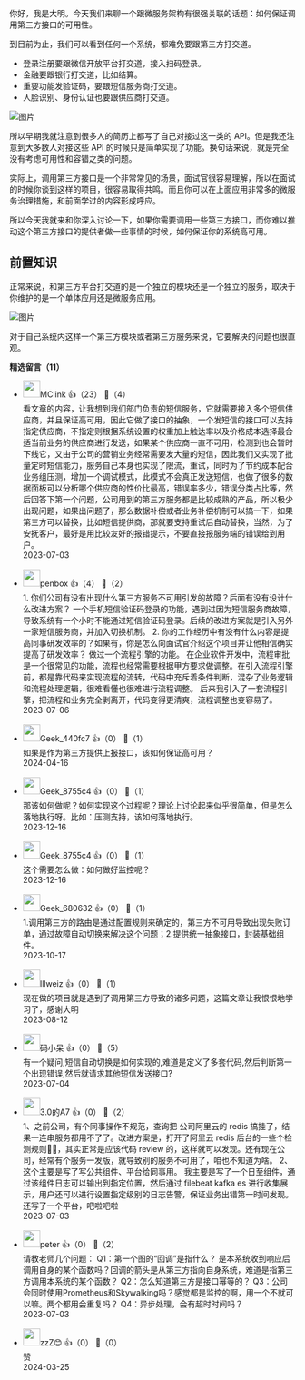你好，我是大明。今天我们来聊一个跟微服务架构有很强关联的话题：如何保证调用第三方接口的可用性。

到目前为止，我们可以看到任何一个系统，都难免要跟第三方打交道。

- 登录注册要跟微信开放平台打交道，接入扫码登录。
- 金融要跟银行打交道，比如结算。
- 重要功能发验证码，要跟短信服务商打交道。
- 人脸识别、身份认证也要跟供应商打交道。

![图片](https://static001.geekbang.org/resource/image/12/26/12a67b35cee3d228ecaf265c87d95426.png?wh=1920x787)

所以早期我就注意到很多人的简历上都写了自己对接过这一类的 API。但是我还注意到大多数人对接这些 API 的时候只是简单实现了功能。换句话来说，就是完全没有考虑可用性和容错之类的问题。

实际上，调用第三方接口是一个非常常见的场景，面试官很容易理解，所以在面试的时候你谈到这样的项目，很容易取得共鸣。而且你可以在上面应用非常多的微服务治理措施，和前面学过的内容形成呼应。

所以今天我就来和你深入讨论一下，如果你需要调用一些第三方接口，而你难以推动这个第三方接口的提供者做一些事情的时候，如何保证你的系统高可用。

## 前置知识

正常来说，和第三方平台打交道的是一个独立的模块还是一个独立的服务，取决于你维护的是一个单体应用还是微服务应用。

![图片](https://static001.geekbang.org/resource/image/2d/b6/2d7c8fff9339e24709079caac6d824b6.png?wh=1920x1038)

对于自己系统内这样一个第三方模块或者第三方服务来说，它要解决的问题也很直观。
<div><strong>精选留言（11）</strong></div><ul>
<li><img src="https://static001.geekbang.org/account/avatar/00/15/e8/55/63189817.jpg" width="30px"><span>MClink</span> 👍（23） 💬（4）<div>看文章的内容，让我想到我们部门负责的短信服务，它就需要接入多个短信供应商，并且保证高可用，因此它做了接口的抽象，一个发短信的接口可以支持指定供应商，不指定则根据系统设置的权重加上触达率以及价格成本选择最合适当前业务的供应商进行发送，如果某个供应商一直不可用，检测到也会暂时下线它，又由于公司的营销业务经常需要发大量的短信，因此我们又实现了批量定时短信能力，服务自己本身也实现了限流，重试，同时为了节约成本配合业务组压测，增加一个调试模式，此模式不会真正发送短信，也做了很多的数据面板可以分析哪个供应商的性价比最高，错误率多少，错误分类占比等，然后回答下第一个问题，公司用到的第三方服务都是比较成熟的产品，所以极少出现问题，如果出问题了，那么数据补偿或者业务补偿机制可以搞一下，如果第三方可以替换，比如短信提供商，那就要支持重试后自动替换，当然，为了安抚客户，最好是用比较友好的报错提示，不要直接报服务端的错误给到用户。</div>2023-07-03</li><br/><li><img src="https://static001.geekbang.org/account/avatar/00/10/11/0a/59639f1f.jpg" width="30px"><span>penbox</span> 👍（4） 💬（2）<div>1. 你们公司有没有出现什么第三方服务不可用引发的故障？后面有没有设计什么改进方案？
一个手机短信验证码登录的功能，遇到过因为短信服务商故障，导致系统有一个小时不能通过短信验证码登录。后续的改进方案就是引入另外一家短信服务商，并加入切换机制。
2. 你的工作经历中有没有什么内容是提高同事研发效率的？如果有，你是怎么向面试官介绍这个项目并让他相信确实提高了研发效率？
做过一个流程引擎的功能。
在企业软件开发中，流程审批是一个很常见的功能，流程也经常需要根据甲方要求做调整。在引入流程引擎前，都是靠代码来实现流程的流转，代码中充斥着条件判断，混杂了业务逻辑和流程处理逻辑，很难看懂也很难进行流程调整。
后来我引入了一套流程引擎，把流程和业务完全剥离开，代码变得更清爽，流程调整也变容易了。</div>2023-07-06</li><br/><li><img src="" width="30px"><span>Geek_440fc7</span> 👍（0） 💬（1）<div>如果是作为第三方提供上报接口，该如何保证高可用？</div>2024-04-16</li><br/><li><img src="" width="30px"><span>Geek_8755c4</span> 👍（0） 💬（1）<div>那该如何做呢？如何实现这个过程呢？理论上讨论起来似乎很简单，但是怎么落地执行呀。比如：压测支持，该如何落地执行。</div>2023-12-16</li><br/><li><img src="" width="30px"><span>Geek_8755c4</span> 👍（0） 💬（1）<div>这个需要怎么做：如何做好监控呢？</div>2023-12-16</li><br/><li><img src="" width="30px"><span>Geek_680632</span> 👍（0） 💬（1）<div>1.调用第三方的路由是通过配置规则来确定的，第三方不可用导致出现失败订单，通过故障自动切换来解决这个问题；2.提供统一抽象接口，封装基础组件。</div>2023-10-17</li><br/><li><img src="https://static001.geekbang.org/account/avatar/00/11/6f/13/53d3d41b.jpg" width="30px"><span>lllweiz</span> 👍（0） 💬（1）<div>现在做的项目就是遇到了调用第三方导致的诸多问题，这篇文章让我恨恨地学习了，感谢大明</div>2023-08-12</li><br/><li><img src="https://static001.geekbang.org/account/avatar/00/1f/5e/81/82709d6e.jpg" width="30px"><span>码小呆</span> 👍（0） 💬（5）<div>有一个疑问,短信自动切换是如何实现的,难道是定义了多套代码,然后判断第一个出现错误,然后就请求其他短信发送接口?</div>2023-07-04</li><br/><li><img src="https://static001.geekbang.org/account/avatar/00/12/7e/57/8c1051b6.jpg" width="30px"><span>3.0的A7</span> 👍（0） 💬（2）<div>1、之前公司，有个同事操作不规范，查询把 公司阿里云的 redis 搞挂了，结果一连串服务都用不了了。改进方案是，打开了阿里云 redis 后台的一些个检测规则😵‍💫，其实正常是应该代码 review 的，这样就可以发现。还有现在公司，经常有个服务一发版，就导致别的服务不可用了，咱也不知道为啥。
2、这个主要是写了写公共组件、平台给同事用。
我主要是写了一个日至组件，通过该组件日志可以输出到指定位置，然后通过 filebeat kafka es 进行收集展示，用户还可以进行设置指定级别的日志告警，保证业务出错第一时间发现。
还写了一个平台，吧啦吧啦</div>2023-07-03</li><br/><li><img src="https://static001.geekbang.org/account/avatar/00/10/25/87/f3a69d1b.jpg" width="30px"><span>peter</span> 👍（0） 💬（2）<div>请教老师几个问题：
Q1：第一个图的“回调”是指什么？
是本系统收到响应后调用自身的某个函数吗？回调的箭头是从第三方指向自身系统，难道是指第三方调用本系统的某个函数？
Q2：怎么知道第三方是接口幂等的？
Q3：公司会同时使用Prometheus和Skywalking吗？感觉都是监控的啊，用一个不就可以嘛。两个都用会重复吗？
Q4：异步处理，会有超时时间吗？</div>2023-07-03</li><br/><li><img src="https://static001.geekbang.org/account/avatar/00/12/05/f0/c30f76de.jpg" width="30px"><span>zzZ😊</span> 👍（0） 💬（0）<div>赞</div>2024-03-25</li><br/>
</ul>